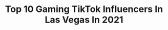 ---
title: Top 10 Gaming TikTok Influencers In Las Vegas In 2021
description: >-
  Find top gaming TikTok influencers in Las Vegas in 2021. Most popular hashtags: #fyp #gaming #foryou #lasvegas.
platform: TikTok
hits: 10
text_top: Discover the best TikTok influencers on inBeat.
text_bottom: inBeat aggregates 10 TikTok influencers like this in Las Vegas, United States for you to contact.
profiles:
  - username: "skeletonkiids"
    fullname: >-
      Jenny
    bio: >-
      18 🔥 Las Vegas 🔥 Weeb
    location: "United States"
    followers: 18200
    engagement: 1599
    commentsToLikes: 0.052513
    id: ck9jyykie6ihm0j78tf0dq7dz
    verified: false
    hashtags: "#weeb, #fun, #egirl, #cod"
  - username: "dank_asparagus"
    fullname: >-
      Dank
    bio: >-
      Video Edits / Gaming 17
    location: "United States"
    followers: 35300
    engagement: 2768
    commentsToLikes: 0.044123
    id: ckbqgkp4a1zu80j23esdyhypb
    verified: false
    hashtags: "#game, #pc, #oof, #meme"
  - username: "joker_pinkmask"
    fullname: >-
      🃏😇J0K3R💀😂
    bio: >-
      LV 🏜 Funny content ,gaming content ,music content ,etc... just everybody’s page
    location: "United States"
    followers: 11600
    engagement: 2891
    commentsToLikes: 0.103621
    id: ckdspjjrqogta0j237yi1kiwz
    verified: false
    hashtags: "#love, #xyzbca, #relationship, #sad"
  - username: "crazy_ju"
    fullname: >-
      Crazy Ju
    bio: >-
      Follow Me 👊 for Outdoor & Funny Content My Twitch Link 👇
    location: "United States"
    followers: 80100
    engagement: 1399
    commentsToLikes: 0.035591
    id: ck8vxdf3cqqw40j78ocfwupks
    verified: false
    hashtags: "#foryou, #relatable, #sincityoutdoors, #insane"
  - username: "nikahola"
    fullname: >-
      Niklas Ahola
    bio: >-
      Real Estate 🏡 Naples, FL 🌴 @hellonaples
    location: "United States"
    followers: 2782
    engagement: 647
    commentsToLikes: 0.079172
    id: ck8tst70vrjgq0j78rrd9f67g
    verified: false
    hashtags: "#fyp, #modernwarfare, #ultramusic, #florida"
  - username: "kylebusch"
    fullname: >-
      Kyle Busch
    bio: >-
      Official account of 2x 🏆🏆 NASCAR Champion Kyle Busch. 🏁#RowdyNation
    location: "United States"
    followers: 160000
    engagement: 853
    commentsToLikes: 0.011174
    id: ck83yul1uvv7f0j78k4wlr24h
    verified: true
    hashtags: "#daytona500, #workfromhome, #gaming, #nascar"
  - username: "fazeclipz"
    fullname: >-
      clipz 
    bio: >-
      Founder of @FaZeClan LV @gfuelenergy code clipz
    location: "United States"
    followers: 743800
    engagement: 1740
    commentsToLikes: 0.014115
    id: ck8p0n6s4hjq60j784y9ylbl4
    verified: true
    hashtags: "#tiktokpartner, #travel, #fortnite, #fazeclan"
  - username: "audd_ball"
    fullname: >-
      Audrey Pearce
    bio: >-
      Hardcore Gamer Kai💙 Teegan💜 Decker😍 Inked.Pierced
    location: "United States"
    followers: 17700
    engagement: 998
    commentsToLikes: 0.043890
    id: ck8sf0strm5sd0j7862nslvf4
    verified: false
    hashtags: "#ily, #cod, #myman, #gamercouple"
  - username: "miles.willett"
    fullname: >-
      Miles Willett
    bio: >-
      
    location: "United States"
    followers: 215300
    engagement: 2188
    commentsToLikes: 0.011844
    id: ckbf3y4uns3ko0j23zfc2olra
    verified: false
    hashtags: "#tiktok, #subscribe, #smile, #win"
  - username: "mollyannhouston"
    fullname: >-
      mollyannhouston
    bio: >-
      Just a mom , escaping facebook & instagram
    location: "United States"
    followers: 7709
    engagement: 948
    commentsToLikes: 0.061556
    id: ckb9hdpq26zsp0j23gtvmrvm1
    verified: false
    hashtags: "#doitbold, #inspo, #lol, #decor"
---
